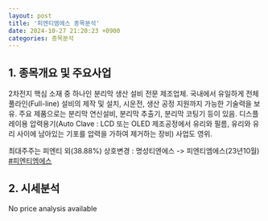 ```yaml
---
layout: post
title: '피엔티엠에스 종목분석'
date: 2024-10-27 21:20:23 +0900
categories: 종목분석
---
```


## 1. 종목개요 및 주요사업

2차전지 핵심 소재 중 하나인 분리막 생산 설비 전문 제조업체. 국내에서 유일하게 전체 풀라인(Full-line) 설비의 제작 및 설치, 시운전, 생산 공정 지원까지 가능한 기술력을 보유. 주요 제품으로는 분리막 연신설비, 분리막 추출기, 분리막 코팅기 등이 있음. 디스플레이용 압력용기(Auto Clave : LCD 또는 OLED 제조공정에서 유리와 필름, 유리와 유리 사이에 남아있는 기포를 압력을 가하여 제거하는 장비) 사업도 영위.

최대주주는 피엔티 외(38.88%) 상호변경 : 명성티엔에스 -> 피엔티엠에스(23년10월)
[#피엔티엠에스](#)

## 2. 시세분석

No price analysis available
